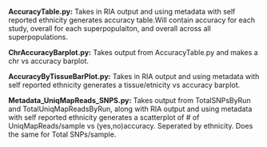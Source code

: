 **AccuracyTable.py:** Takes in RIA output and using metadata with self reported ethnicity generates accuracy table.Will contain accuracy for each study, overall for each superpopulaiton, and overall across all superpopulations.


**ChrAccuracyBarplot.py:** Takes output from AccuracyTable.py and makes a chr vs accuracy barplot.

**AccuracyByTissueBarPlot.py:** Takes in RIA output and using metadata with self reported ethnicity generates a tissue/etnicity vs accuracy barplot.

**Metadata_UniqMapReads_SNPS.py:** Takes output from TotalSNPsByRun and TotalUniqMapReadsByRun, along with RIA output and using metadata with self reported ethnicity generates a scatterplot of # of UniqMapReads/sample vs (yes,no)accuracy. Seperated by ethnicity. Does the same for Total SNPs/sample. 
